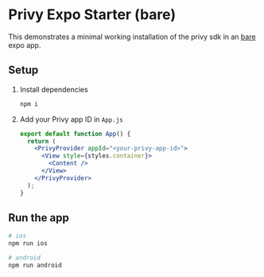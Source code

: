# Privy Expo Starter (bare)

This demonstrates a minimal working installation of the privy sdk in an
[bare](https://docs.expo.dev/bare/overview/) expo app.

## Setup

1. Install dependencies

   ```sh
   npm i
   ```

1. Add your Privy app ID in `App.js`

   ```jsx
   export default function App() {
     return (
       <PrivyProvider appId="<your-privy-app-id>">
         <View style={styles.container}>
           <Content />
         </View>
       </PrivyProvider>
     );
   }
   ```

## Run the app

```sh
# ios
npm run ios

# android
npm run android
```
